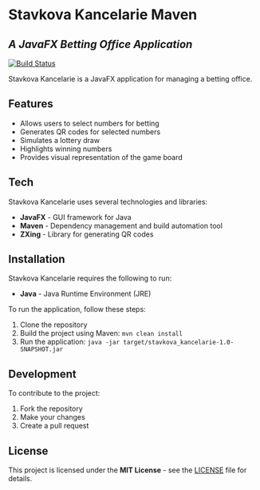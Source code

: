 # Stavkova Kancelarie Maven
## _A JavaFX Betting Office Application_


[![Build Status](https://app.travis-ci.com/Maksikos-ctrl/Stavkova_kancelarie_UNIZA_maven.svg?token=UYGmcsn4XrNNXnFFyfvP&branch=master)](https://app.travis-ci.com/github/Maksikos-ctrl/Stavkova_kancelarie_UNIZA_maven)

Stavkova Kancelarie is a JavaFX application for managing a betting office.

## Features

- Allows users to select numbers for betting
- Generates QR codes for selected numbers
- Simulates a lottery draw
- Highlights winning numbers
- Provides visual representation of the game board

## Tech

Stavkova Kancelarie uses several technologies and libraries:

- **JavaFX** - GUI framework for Java
- **Maven** - Dependency management and build automation tool
- **ZXing** - Library for generating QR codes

## Installation

Stavkova Kancelarie requires the following to run:

- **Java** - Java Runtime Environment (JRE)

To run the application, follow these steps:

1. Clone the repository
2. Build the project using Maven: `mvn clean install`
3. Run the application: `java -jar target/stavkova_kancelarie-1.0-SNAPSHOT.jar`

## Development

To contribute to the project:

1. Fork the repository
2. Make your changes
3. Create a pull request

## License

This project is licensed under the **MIT License** - see the [LICENSE](LICENSE) file for details.
